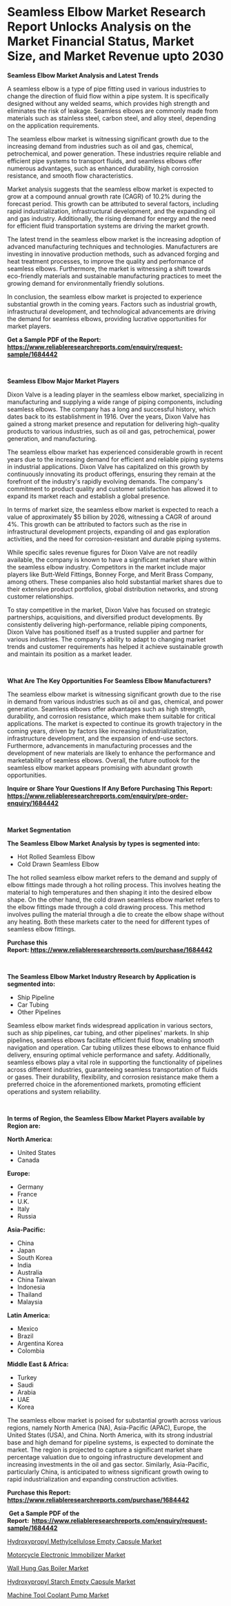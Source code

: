 <p><h1>Seamless Elbow Market Research Report Unlocks Analysis on the Market Financial Status, Market Size, and Market Revenue upto 2030</h1></p><p><strong>Seamless Elbow Market Analysis and Latest Trends</strong></p>
<p><p>A seamless elbow is a type of pipe fitting used in various industries to change the direction of fluid flow within a pipe system. It is specifically designed without any welded seams, which provides high strength and eliminates the risk of leakage. Seamless elbows are commonly made from materials such as stainless steel, carbon steel, and alloy steel, depending on the application requirements.</p><p>The seamless elbow market is witnessing significant growth due to the increasing demand from industries such as oil and gas, chemical, petrochemical, and power generation. These industries require reliable and efficient pipe systems to transport fluids, and seamless elbows offer numerous advantages, such as enhanced durability, high corrosion resistance, and smooth flow characteristics.</p><p>Market analysis suggests that the seamless elbow market is expected to grow at a compound annual growth rate (CAGR) of 10.2% during the forecast period. This growth can be attributed to several factors, including rapid industrialization, infrastructural development, and the expanding oil and gas industry. Additionally, the rising demand for energy and the need for efficient fluid transportation systems are driving the market growth.</p><p>The latest trend in the seamless elbow market is the increasing adoption of advanced manufacturing techniques and technologies. Manufacturers are investing in innovative production methods, such as advanced forging and heat treatment processes, to improve the quality and performance of seamless elbows. Furthermore, the market is witnessing a shift towards eco-friendly materials and sustainable manufacturing practices to meet the growing demand for environmentally friendly solutions.</p><p>In conclusion, the seamless elbow market is projected to experience substantial growth in the coming years. Factors such as industrial growth, infrastructural development, and technological advancements are driving the demand for seamless elbows, providing lucrative opportunities for market players.</p></p>
<p><strong>Get a Sample PDF of the Report:&nbsp; <a href="https://www.reliableresearchreports.com/enquiry/request-sample/1684442">https://www.reliableresearchreports.com/enquiry/request-sample/1684442</a></strong></p>
<p>&nbsp;</p>
<p><strong>Seamless Elbow Major Market Players</strong></p>
<p><p>Dixon Valve is a leading player in the seamless elbow market, specializing in manufacturing and supplying a wide range of piping components, including seamless elbows. The company has a long and successful history, which dates back to its establishment in 1916. Over the years, Dixon Valve has gained a strong market presence and reputation for delivering high-quality products to various industries, such as oil and gas, petrochemical, power generation, and manufacturing.</p><p>The seamless elbow market has experienced considerable growth in recent years due to the increasing demand for efficient and reliable piping systems in industrial applications. Dixon Valve has capitalized on this growth by continuously innovating its product offerings, ensuring they remain at the forefront of the industry's rapidly evolving demands. The company's commitment to product quality and customer satisfaction has allowed it to expand its market reach and establish a global presence.</p><p>In terms of market size, the seamless elbow market is expected to reach a value of approximately $5 billion by 2026, witnessing a CAGR of around 4%. This growth can be attributed to factors such as the rise in infrastructural development projects, expanding oil and gas exploration activities, and the need for corrosion-resistant and durable piping systems.</p><p>While specific sales revenue figures for Dixon Valve are not readily available, the company is known to have a significant market share within the seamless elbow industry. Competitors in the market include major players like Butt-Weld Fittings, Bonney Forge, and Merit Brass Company, among others. These companies also hold substantial market shares due to their extensive product portfolios, global distribution networks, and strong customer relationships.</p><p>To stay competitive in the market, Dixon Valve has focused on strategic partnerships, acquisitions, and diversified product developments. By consistently delivering high-performance, reliable piping components, Dixon Valve has positioned itself as a trusted supplier and partner for various industries. The company's ability to adapt to changing market trends and customer requirements has helped it achieve sustainable growth and maintain its position as a market leader.</p></p>
<p>&nbsp;</p>
<p><strong>What Are The Key Opportunities For Seamless Elbow Manufacturers?</strong></p>
<p><p>The seamless elbow market is witnessing significant growth due to the rise in demand from various industries such as oil and gas, chemical, and power generation. Seamless elbows offer advantages such as high strength, durability, and corrosion resistance, which make them suitable for critical applications. The market is expected to continue its growth trajectory in the coming years, driven by factors like increasing industrialization, infrastructure development, and the expansion of end-use sectors. Furthermore, advancements in manufacturing processes and the development of new materials are likely to enhance the performance and marketability of seamless elbows. Overall, the future outlook for the seamless elbow market appears promising with abundant growth opportunities.</p></p>
<p><strong>Inquire or Share Your Questions If Any Before Purchasing This Report: <a href="https://www.reliableresearchreports.com/enquiry/pre-order-enquiry/1684442">https://www.reliableresearchreports.com/enquiry/pre-order-enquiry/1684442</a></strong></p>
<p>&nbsp;</p>
<p><strong>Market Segmentation</strong></p>
<p><strong>The Seamless Elbow Market Analysis by types is segmented into:</strong></p>
<p><ul><li>Hot Rolled Seamless Elbow</li><li>Cold Drawn Seamless Elbow</li></ul></p>
<p><p>The hot rolled seamless elbow market refers to the demand and supply of elbow fittings made through a hot rolling process. This involves heating the material to high temperatures and then shaping it into the desired elbow shape. On the other hand, the cold drawn seamless elbow market refers to the elbow fittings made through a cold drawing process. This method involves pulling the material through a die to create the elbow shape without any heating. Both these markets cater to the need for different types of seamless elbow fittings.</p></p>
<p><strong>Purchase this Report:&nbsp;<a href="https://www.reliableresearchreports.com/purchase/1684442">https://www.reliableresearchreports.com/purchase/1684442</a></strong></p>
<p>&nbsp;</p>
<p><strong>The Seamless Elbow Market Industry Research by Application is segmented into:</strong></p>
<p><ul><li>Ship Pipeline</li><li>Car Tubing</li><li>Other Pipelines</li></ul></p>
<p><p>Seamless elbow market finds widespread application in various sectors, such as ship pipelines, car tubing, and other pipelines' markets. In ship pipelines, seamless elbows facilitate efficient fluid flow, enabling smooth navigation and operation. Car tubing utilizes these elbows to enhance fluid delivery, ensuring optimal vehicle performance and safety. Additionally, seamless elbows play a vital role in supporting the functionality of pipelines across different industries, guaranteeing seamless transportation of fluids or gases. Their durability, flexibility, and corrosion resistance make them a preferred choice in the aforementioned markets, promoting efficient operations and system reliability.</p></p>
<p>&nbsp;</p>
<p><strong>In terms of Region, the Seamless Elbow Market Players available by Region are:</strong></p>
<p>
    <p> <strong> North America: </strong>
        <ul>
            <li>United States</li>
            <li>Canada</li>
        </ul>
        </p> 
    <p> <strong> Europe: </strong>
        <ul>
            <li>Germany</li>
            <li>France</li>
            <li>U.K.</li>
            <li>Italy</li>
            <li>Russia</li>
        </ul>
        </p> 
    <p> <strong> Asia-Pacific: </strong>
        <ul>
            <li>China</li>
            <li>Japan</li>
            <li>South Korea</li>
            <li>India</li>
            <li>Australia</li>
            <li>China Taiwan</li>
            <li>Indonesia</li>
            <li>Thailand</li>
            <li>Malaysia</li>
        </ul>
        </p> 
    <p> <strong> Latin America: </strong>
        <ul>
            <li>Mexico</li>
            <li>Brazil</li>
            <li>Argentina Korea</li>
            <li>Colombia</li>
        </ul>
        </p> 
    <p> <strong> Middle East & Africa: </strong>
        <ul>
            <li>Turkey</li>
            <li>Saudi</li>
            <li>Arabia</li>
            <li>UAE</li>
            <li>Korea</li>
        </ul>
    </p>
    </p>
<p><p>The seamless elbow market is poised for substantial growth across various regions, namely North America (NA), Asia-Pacific (APAC), Europe, the United States (USA), and China. North America, with its strong industrial base and high demand for pipeline systems, is expected to dominate the market. The region is projected to capture a significant market share percentage valuation due to ongoing infrastructure development and increasing investments in the oil and gas sector. Similarly, Asia-Pacific, particularly China, is anticipated to witness significant growth owing to rapid industrialization and expanding construction activities.</p></p>
<p><strong>Purchase this Report: <a href="https://www.reliableresearchreports.com/purchase/1684442">https://www.reliableresearchreports.com/purchase/1684442</a></strong></p>
<p>&nbsp;<strong>Get a Sample PDF of the Report:&nbsp;&nbsp;<a href="https://www.reliableresearchreports.com/enquiry/request-sample/1684442">https://www.reliableresearchreports.com/enquiry/request-sample/1684442</a></strong></p>
<p><strong></strong></p>
<p><p><a href="https://medium.com/@bonniehoppe2023/hydroxypropyl-methylcellulose-empty-capsule-market-furnishes-information-on-market-share-market-de7a00fb6e0b">Hydroxypropyl Methylcellulose Empty Capsule Market</a></p><p><a href="https://www.linkedin.com/pulse/motorcycle-electronic-immobilizer-market-size-2023-2030-global/">Motorcycle Electronic Immobilizer Market</a></p><p><a href="https://www.linkedin.com/pulse/wall-hung-gas-boiler-market-research-report-provides-thorough/">Wall Hung Gas Boiler Market</a></p><p><a href="https://medium.com/@jenniferwhite656/hydroxypropyl-starch-empty-capsule-market-size-and-market-trends-complete-industry-overview-2023-d530041baf33">Hydroxypropyl Starch Empty Capsule Market</a></p><p><a href="https://www.linkedin.com/pulse/machine-tool-coolant-pump-market-research-report-provides/">Machine Tool Coolant Pump Market</a></p></p>